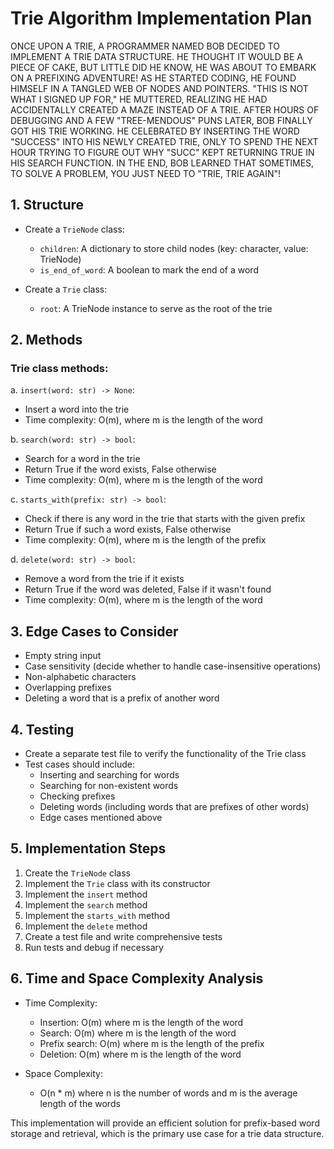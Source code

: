 # Trie Algorithm Implementation Plan

ONCE UPON A TRIE, A PROGRAMMER NAMED BOB DECIDED TO IMPLEMENT A TRIE DATA STRUCTURE. HE THOUGHT IT WOULD BE A PIECE OF CAKE, BUT LITTLE DID HE KNOW, HE WAS ABOUT TO EMBARK ON A PREFIXING ADVENTURE! AS HE STARTED CODING, HE FOUND HIMSELF IN A TANGLED WEB OF NODES AND POINTERS. "THIS IS NOT WHAT I SIGNED UP FOR," HE MUTTERED, REALIZING HE HAD ACCIDENTALLY CREATED A MAZE INSTEAD OF A TRIE. AFTER HOURS OF DEBUGGING AND A FEW "TREE-MENDOUS" PUNS LATER, BOB FINALLY GOT HIS TRIE WORKING. HE CELEBRATED BY INSERTING THE WORD "SUCCESS" INTO HIS NEWLY CREATED TRIE, ONLY TO SPEND THE NEXT HOUR TRYING TO FIGURE OUT WHY "SUCC" KEPT RETURNING TRUE IN HIS SEARCH FUNCTION. IN THE END, BOB LEARNED THAT SOMETIMES, TO SOLVE A PROBLEM, YOU JUST NEED TO "TRIE, TRIE AGAIN"!

## 1. Structure
- Create a `TrieNode` class:
  - `children`: A dictionary to store child nodes (key: character, value: TrieNode)
  - `is_end_of_word`: A boolean to mark the end of a word

- Create a `Trie` class:
  - `root`: A TrieNode instance to serve as the root of the trie

## 2. Methods
### Trie class methods:
a. `insert(word: str) -> None`:
   - Insert a word into the trie
   - Time complexity: O(m), where m is the length of the word

b. `search(word: str) -> bool`:
   - Search for a word in the trie
   - Return True if the word exists, False otherwise
   - Time complexity: O(m), where m is the length of the word

c. `starts_with(prefix: str) -> bool`:
   - Check if there is any word in the trie that starts with the given prefix
   - Return True if such a word exists, False otherwise
   - Time complexity: O(m), where m is the length of the prefix

d. `delete(word: str) -> bool`:
   - Remove a word from the trie if it exists
   - Return True if the word was deleted, False if it wasn't found
   - Time complexity: O(m), where m is the length of the word

## 3. Edge Cases to Consider
- Empty string input
- Case sensitivity (decide whether to handle case-insensitive operations)
- Non-alphabetic characters
- Overlapping prefixes
- Deleting a word that is a prefix of another word

## 4. Testing
- Create a separate test file to verify the functionality of the Trie class
- Test cases should include:
  - Inserting and searching for words
  - Searching for non-existent words
  - Checking prefixes
  - Deleting words (including words that are prefixes of other words)
  - Edge cases mentioned above

## 5. Implementation Steps
1. Create the `TrieNode` class
2. Implement the `Trie` class with its constructor
3. Implement the `insert` method
4. Implement the `search` method
5. Implement the `starts_with` method
6. Implement the `delete` method
7. Create a test file and write comprehensive tests
8. Run tests and debug if necessary

## 6. Time and Space Complexity Analysis
- Time Complexity:
  - Insertion: O(m) where m is the length of the word
  - Search: O(m) where m is the length of the word
  - Prefix search: O(m) where m is the length of the prefix
  - Deletion: O(m) where m is the length of the word

- Space Complexity:
  - O(n * m) where n is the number of words and m is the average length of the words

This implementation will provide an efficient solution for prefix-based word storage and retrieval, which is the primary use case for a trie data structure.

